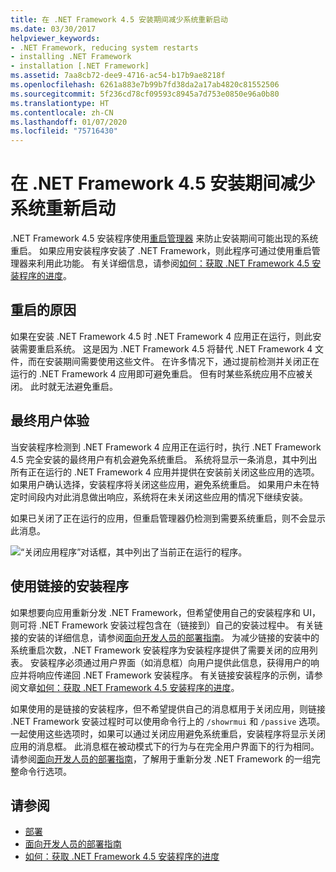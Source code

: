 ```yaml
---
title: 在 .NET Framework 4.5 安装期间减少系统重新启动
ms.date: 03/30/2017
helpviewer_keywords:
- .NET Framework, reducing system restarts
- installing .NET Framework
- installation [.NET Framework]
ms.assetid: 7aa8cb72-dee9-4716-ac54-b17b9ae8218f
ms.openlocfilehash: 6261a883e7b99b7fd38da2a17ab4820c81552506
ms.sourcegitcommit: 5f236cd78cf09593c8945a7d753e0850e96a0b80
ms.translationtype: HT
ms.contentlocale: zh-CN
ms.lasthandoff: 01/07/2020
ms.locfileid: "75716430"
---
```

# <a name="reducing-system-restarts-during-net-framework-45-installations"></a>在 .NET Framework 4.5 安装期间减少系统重新启动
.NET Framework 4.5 安装程序使用[重启管理器](/windows/win32/rstmgr/about-restart-manager) 来防止安装期间可能出现的系统重启。 如果应用安装程序安装了 .NET Framework，则此程序可通过使用重启管理器来利用此功能。 有关详细信息，请参阅[如何：获取 .NET Framework 4.5 安装程序的进度](how-to-get-progress-from-the-dotnet-installer.md)。  
  
## <a name="reasons-for-a-restart"></a>重启的原因  
 如果在安装 .NET Framework 4.5 时 .NET Framework 4 应用正在运行，则此安装需要重启系统。 这是因为 .NET Framework 4.5 将替代 .NET Framework 4 文件，而在安装期间需要使用这些文件。 在许多情况下，通过提前检测并关闭正在运行的 .NET Framework 4 应用即可避免重启。 但有时某些系统应用不应被关闭。 此时就无法避免重启。  
  
## <a name="end-user-experience"></a>最终用户体验  
 当安装程序检测到 .NET Framework 4 应用正在运行时，执行 .NET Framework 4.5 完全安装的最终用户有机会避免系统重启。 系统将显示一条消息，其中列出所有正在运行的 .NET Framework 4 应用并提供在安装前关闭这些应用的选项。 如果用户确认选择，安装程序将关闭这些应用，避免系统重启。 如果用户未在特定时间段内对此消息做出响应，系统将在未关闭这些应用的情况下继续安装。  
  
 如果已关闭了正在运行的应用，但重启管理器仍检测到需要系统重启，则不会显示此消息。  
  
 ![“关闭应用程序”对话框，其中列出了当前正在运行的程序。](./media/reducing-system-restarts/close-application-dialog.png)  
  
## <a name="using-a-chained-installer"></a>使用链接的安装程序  
 如果想要向应用重新分发 .NET Framework，但希望使用自己的安装程序和 UI，则可将 .NET Framework 安装过程包含在（链接到）自己的安装过程中。 有关链接的安装的详细信息，请参阅[面向开发人员的部署指南](deployment-guide-for-developers.md)。 为减少链接的安装中的系统重启次数，.NET Framework 安装程序为安装程序提供了需要关闭的应用列表。 安装程序必须通过用户界面（如消息框）向用户提供此信息，获得用户的响应并将响应传递回 .NET Framework 安装程序。 有关链接安装程序的示例，请参阅文章[如何：获取 .NET Framework 4.5 安装程序的进度](how-to-get-progress-from-the-dotnet-installer.md)。  
  
 如果使用的是链接的安装程序，但不希望提供自己的消息框用于关闭应用，则链接 .NET Framework 安装过程时可以使用命令行上的 `/showrmui` 和 `/passive` 选项。 一起使用这些选项时，如果可以通过关闭应用避免系统重启，安装程序将显示关闭应用的消息框。 此消息框在被动模式下的行为与在完全用户界面下的行为相同。 请参阅[面向开发人员的部署指南](deployment-guide-for-developers.md)，了解用于重新分发 .NET Framework 的一组完整命令行选项。  
  
## <a name="see-also"></a>请参阅

- [部署](index.md)
- [面向开发人员的部署指南](deployment-guide-for-developers.md)
- [如何：获取 .NET Framework 4.5 安装程序的进度](how-to-get-progress-from-the-dotnet-installer.md)
